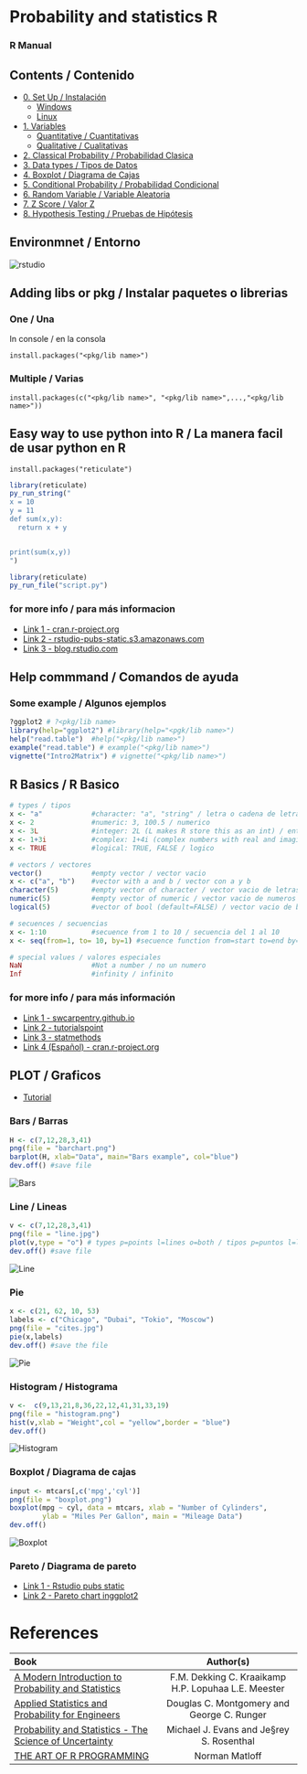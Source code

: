 # Probability and statistics R
### R Manual

## Contents / Contenido
- [0. Set Up / Instalación](https://github.com/TheGlitchCat/probability-and-statistics-R/tree/master/00-set-up)
  - [Windows](https://github.com/TheGlitchCat/probability-and-statistics-R/tree/master/00-set-up#windows)
  - [Linux](https://github.com/TheGlitchCat/probability-and-statistics-R/tree/master/00-set-up#linux)
- [1. Variables](https://github.com/TheGlitchCat/probability-and-statistics-R/tree/master/01-Variables)
  - [Quantitative / Cuantitativas](https://github.com/TheGlitchCat/probability-and-statistics-R/tree/master/01-Variables#quantitative--cuantitativas)
  - [Qualitative / Cualitativas](https://github.com/TheGlitchCat/probability-and-statistics-R/tree/master/01-Variables#qualitative--cualitativas)
- [2. Classical Probability / Probabilidad Clasica](https://github.com/TheGlitchCat/probability-and-statistics-R/tree/master/02-Classical%20Probability)
- [3. Data types / Tipos de Datos](https://github.com/TheGlitchCat/probability-and-statistics-R/tree/master/03-Data%20Types)
- [4. Boxplot / Diagrama de Cajas](https://github.com/TheGlitchCat/probability-and-statistics-R/tree/master/04-Boxplot)
- [5. Conditional Probability / Probabilidad Condicional](https://github.com/TheGlitchCat/probability-and-statistics-R/tree/master/05-Conditional%20Probability)
- [6. Random Variable / Variable Aleatoria](https://github.com/TheGlitchCat/probability-and-statistics-R/tree/master/06-Random%20Variable)
- [7. Z Score / Valor Z](https://github.com/TheGlitchCat/probability-and-statistics-R/tree/master/07-Z%20Score)
- [8. Hypothesis Testing / Pruebas de Hipótesis](https://github.com/TheGlitchCat/probability-and-statistics-R/tree/master/08-Hypothesis%20Testing)

## Environmnet / Entorno
![rstudio](src/Rstudio.PNG)

## Adding libs or pkg / Instalar paquetes o librerias
### One / Una
In console / en la consola
```
install.packages("<pkg/lib name>")
```
### Multiple / Varias
```
install.packages(c("<pkg/lib name>", "<pkg/lib name>",...,"<pkg/lib name>"))
```

## Easy way to use python into R / La manera facil de usar python en R
```
install.packages("reticulate")
```

```R
library(reticulate)
py_run_string("
x = 10
y = 11
def sum(x,y):
  return x + y


print(sum(x,y))
")
```

```R
library(reticulate)
py_run_file("script.py")
```

### for more info / para más informacion
- [Link 1 - cran.r-project.org](https://cran.r-project.org/web/packages/reticulate/vignettes/calling_python.html)
- [Link 2 - rstudio-pubs-static.s3.amazonaws.com](http://rstudio-pubs-static.s3.amazonaws.com/407460_396f867ce3494d479fd700960879e22c.html)
- [Link 3 - blog.rstudio.com](https://blog.rstudio.com/2018/03/26/reticulate-r-interface-to-python/)


## Help commmand / Comandos de ayuda 
### Some example  / Algunos ejemplos

```R
?ggplot2 # ?<pkg/lib name>
library(help="ggplot2") #library(help="<pgk/lib name>")
help("read.table")  #help("<pkg/lib name>") 
example("read.table") # example("<pkg/lib name>")
vignette("Intro2Matrix") # vignette("<pkg/lib name>")
```

## R Basics / R Basico
```R
# types / tipos
x <- "a"            #character: "a", "string" / letra o cadena de letras
x <- 2              #numeric: 3, 100.5 / numerico
x <- 3L             #integer: 2L (L makes R store this as an int) / entero
x <- 1+3i           #complex: 1+4i (complex numbers with real and imaginary parts) / complejo
x <- TRUE           #logical: TRUE, FALSE / logico

# vectors / vectores 
vector()            #empty vector / vector vacio
x <- c("a", "b")    #vector with a and b / vector con a y b
character(5)        #empty vector of character / vector vacio de letras
numeric(5)          #empty vector of numeric / vector vacio de numeros
logical(5)          #vector of bool (default=FALSE) / vector vacio de booleanos (por defecto = FALSE)

# secuences / secuencias
x <- 1:10           #secuence from 1 to 10 / secuencia del 1 al 10
x <- seq(from=1, to= 10, by=1) #secuence function from=start to=end by=step by step / funcion de secuencia from=inicio to=fin by=paso a paso

# special values / valores especiales
NaN                 #Not a number / no un numero
Inf                 #infinity / infinito 
```
### for more info / para más información
- [Link 1 - swcarpentry.github.io](https://swcarpentry.github.io/r-novice-inflammation/13-supp-data-structures/#:~:targetText=Key%20Points,%2C%20data%20frame%2C%20and%20factors.)
- [Link 2 - tutorialspoint](https://www.tutorialspoint.com/r/r_data_types.htm)
- [Link 3 - statmethods](https://www.statmethods.net/input/datatypes.html)
- [Link 4 (Español) - cran.r-project.org](https://cran.r-project.org/doc/contrib/rdebuts_es.pdf)


## PLOT / Graficos
- [Tutorial](https://www.tutorialspoint.com/r/r_bar_charts.htm)

### Bars / Barras
```R
H <- c(7,12,28,3,41)
png(file = "barchart.png") 
barplot(H, xlab="Data", main="Bars example", col="blue")
dev.off() #save file
```
![Bars](src/barchart.png)

### Line / Lineas
```R
v <- c(7,12,28,3,41)
png(file = "line.jpg") 
plot(v,type = "o") # types p=points l=lines o=both / tipos p=puntos l=lineas o=ambos
dev.off() #save file
```
![Line](src/line.jpg)

### Pie 
```R
x <- c(21, 62, 10, 53)
labels <- c("Chicago", "Dubai", "Tokio", "Moscow")
png(file = "cites.jpg")
pie(x,labels)
dev.off() #save the file
```
![Pie](src/cites.jpg)

### Histogram / Histograma
```R
v <-  c(9,13,21,8,36,22,12,41,31,33,19)
png(file = "histogram.png")
hist(v,xlab = "Weight",col = "yellow",border = "blue")
dev.off()
```
![Histogram](src/histogram.png)

### Boxplot / Diagrama de cajas
```R
input <- mtcars[,c('mpg','cyl')]
png(file = "boxplot.png")
boxplot(mpg ~ cyl, data = mtcars, xlab = "Number of Cylinders",
        ylab = "Miles Per Gallon", main = "Mileage Data")
dev.off()
```
![Boxplot](src/boxplot.png)

### Pareto / Diagrama de pareto 
- [Link 1 - Rstudio pubs static](https://rstudio-pubs-static.s3.amazonaws.com/72023_670962b57f444c04999fd1a0a393e113.html)
- [Link 2 - Pareto chart inggplot2](https://nhsrcommunity.com/blog/pareto-chart-in-ggplot2/)


# References 

| Book | Author(s) |
|:-----|:---------:|
| [A Modern Introduction to Probability and Statistics](https://cis.temple.edu/~latecki/Courses/CIS2033-Spring13/Modern_intro_probability_statistics_Dekking05.pdf) | F.M. Dekking C. Kraaikamp H.P. Lopuhaa L.E. Meester |
| [Applied Statistics and Probability for Engineers](http://www.um.edu.ar/math/montgomery.pdf) | Douglas C. Montgomery and George C. Runger |
| [Probability and Statistics - The Science of Uncertainty](http://www.utstat.toronto.edu/mikevans/jeffrosenthal/book.pdf) | Michael J. Evans and Je§rey S. Rosenthal |
| [THE ART OF R PROGRAMMING](http://diytranscriptomics.com/Reading/files/The%20Art%20of%20R%20Programming.pdf)| Norman Matloff |
